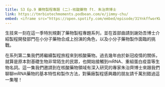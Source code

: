```yaml
---
title: S3 Ep.9 藥物製程專題 (二)-核酸藥物 ft. 朱治齊博士
link: https://tmrbiotechmoments.podbean.com/e/jimmy-chu/
embed: <iframe src="https://open.spotify.com/embed/episode/31YnkffworKWSawEtw3VP8" width="100%" height="232" frameborder="0" allowtransparency="true" allow="encrypted-media"></iframe>
---
```


生技來一刻在這一季特別規劃了藥物製程專題系列，並在首部曲請到謝効吾博士介紹製程開發部門在小分子藥物合成上扮演的角色，以及小分子藥物製作面臨的挑戰。

在系列第二集我們將繼續製程旅程來到核酸藥物。過去幾年由於新冠疫情的關係，就算是原本對基礎生物非常陌生的民眾，也開始接觸到mRNA、重組蛋白疫苗等生物名詞。這一集我們邀請到在核酸藥物領域有深入研究的專家朱治齊博士來跟我們聊聊mRNA藥物的基本特性和製作方法，對藥廠製程感興趣的朋友請千萬別錯過這一集喔！
